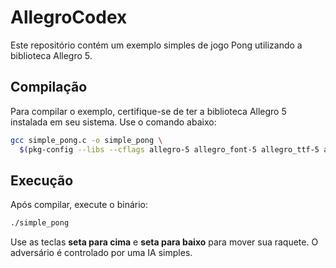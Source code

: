 # AllegroCodex

Este repositório contém um exemplo simples de jogo Pong utilizando a biblioteca Allegro 5.

## Compilação

Para compilar o exemplo, certifique-se de ter a biblioteca Allegro 5 instalada em seu sistema.
Use o comando abaixo:

```bash
gcc simple_pong.c -o simple_pong \
  $(pkg-config --libs --cflags allegro-5 allegro_font-5 allegro_ttf-5 allegro_primitives-5 allegro_main-5)
```

## Execução

Após compilar, execute o binário:

```bash
./simple_pong
```

Use as teclas **seta para cima** e **seta para baixo** para mover sua raquete. O adversário é controlado por uma IA simples.
